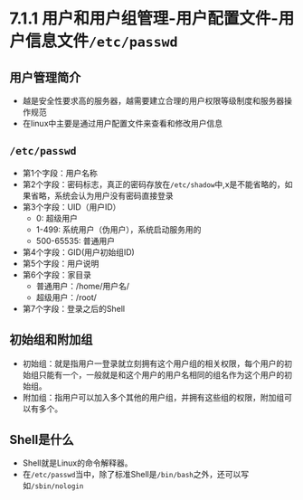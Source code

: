 # 7.1.1 用户和用户组管理-用户配置文件-用户信息文件`/etc/passwd`

## 用户管理简介
- 越是安全性要求高的服务器，越需要建立合理的用户权限等级制度和服务器操作规范
- 在linux中主要是通过用户配置文件来查看和修改用户信息

## `/etc/passwd`
- 第1个字段：用户名称
- 第2个字段：密码标志，真正的密码存放在`/etc/shadow`中,x是不能省略的，如果省略，系统会认为用户没有密码直接登录
- 第3个字段：UID（用户ID）
    - 0: 超级用户
    - 1-499: 系统用户（伪用户），系统启动服务用的
    - 500-65535: 普通用户
- 第4个字段：GID(用户初始组ID)
- 第5个字段：用户说明
- 第6个字段：家目录
    - 普通用户：/home/用户名/
    - 超级用户：/root/
- 第7个字段：登录之后的Shell

## 初始组和附加组
- 初始组：就是指用户一登录就立刻拥有这个用户组的相关权限，每个用户的初始组只能有一个，一般就是和这个用户的用户名相同的组名作为这个用户的初始组。
- 附加组：指用户可以加入多个其他的用户组，并拥有这些组的权限，附加组可以有多个。

## Shell是什么
- Shell就是Linux的命令解释器。
- 在`/etc/passwd`当中，除了标准Shell是`/bin/bash`之外，还可以写如`/sbin/nologin`
